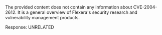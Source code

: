 The provided content does not contain any information about CVE-2004-2612. It is a general overview of Flexera's security research and vulnerability management products.

Response: UNRELATED
